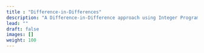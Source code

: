 ```yaml
---
title : "Difference-in-Differences"
description: "A Difference-in-Difference approach using Integer Programming Matching"
lead: ""
draft: false
images: []
weight: 100
---
```

